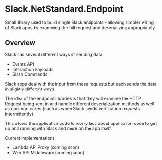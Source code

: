 # Slack.NetStandard.Endpoint
Small library used to build single Slack endpoints - allowing simpler wiring of Slack apps by examining the full request and deserializing appropriately


## Overview

Slack has several different ways of sending data:

*  Events API
*  Interaction Payloads
*  Slash Commands

Slack apps deal with the input from these requests but each sends the data in slightly different ways. 

The idea of the endpoint libraries is that they will examine the HTTP Request being sent in and handle different deserialization methods as well as common cases (such as when Slack sends verification requests intermittently)

This allows the application code to worry less about application code to get up and running with Slack and more on the app itself.

Current implementations:

*  Lambda API Proxy (coming soon)
*  Web API Middleware (coming soon)